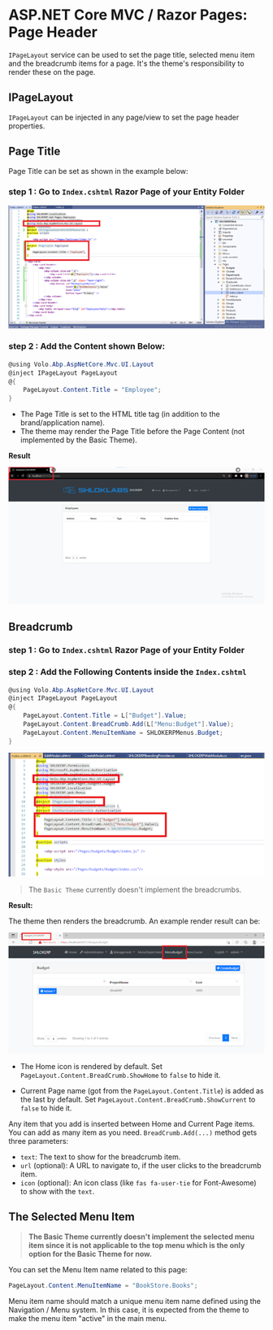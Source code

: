 # **ASP.NET Core MVC / Razor Pages: Page Header**

`IPageLayout` service can be used to set the page title, selected menu item and the breadcrumb items for a page. It's the theme's responsibility to render these on the page.

## IPageLayout

`IPageLayout` can be injected in any page/view to set the page header properties.

## Page Title

Page Title can be set as shown in the example below:

### step 1 : Go to `Index.cshtml` Razor Page of your Entity Folder

![alt text](../_images/UserInterface/EmployeeIndex.png)

### step 2 : Add the Content shown Below:
```c#
@using Volo.Abp.AspNetCore.Mvc.UI.Layout
@inject IPageLayout PageLayout
@{
    PageLayout.Content.Title = "Employee";
}

```

- The Page Title is set to the HTML title tag (in addition to the brand/application name).
- The theme may render the Page Title before the Page Content (not implemented by the Basic Theme).

**Result**

![alt text](../_images/UserInterface/pageheader.png)


## Breadcrumb

### step 1 : Go to `Index.cshtml` Razor Page of your Entity Folder

### step 2 : Add the Following Contents inside the `Index.cshtml` 

```c#
@using Volo.Abp.AspNetCore.Mvc.UI.Layout
@inject IPageLayout PageLayout
@{
    PageLayout.Content.Title = L["Budget"].Value;
    PageLayout.Content.BreadCrumb.Add(L["Menu:Budget"].Value);
    PageLayout.Content.MenuItemName = SHLOKERPMenus.Budget;
}
```

![alt text](../_images/UserInterface/breadcrum.png)

> The `Basic Theme` currently doesn't implement the breadcrumbs.

**Result:**

The theme then renders the breadcrumb. An example render result can be:

![alt text](../_images/UserInterface/breadcrumresult.png)

- The Home icon is rendered by default. Set `PageLayout.Content.BreadCrumb.ShowHome` to `false` to hide it.

- Current Page name (got from the `PageLayout.Content.Title`) is added as the last by default. Set `PageLayout.Content.BreadCrumb.ShowCurrent` to `false` to hide it.

Any item that you add is inserted between Home and Current Page items. You can add as many item as you need. `BreadCrumb.Add(...)` method gets three parameters:

- `text`: The text to show for the breadcrumb item.
- `url` (optional): A URL to navigate to, if the user clicks to the breadcrumb item.
- `icon` (optional): An icon class (like `fas fa-user-tie` for Font-Awesome) to show with the `text`.

## The Selected Menu Item

> **The Basic Theme currently doesn't implement the selected menu item since it is not applicable to the top menu which is the only option for the Basic Theme for now.**

You can set the Menu Item name related to this page:

```c#
PageLayout.Content.MenuItemName = "BookStore.Books";
```

Menu item name should match a unique menu item name defined using the Navigation / Menu system. In this case, it is expected from the theme to make the menu item "active" in the main menu.




